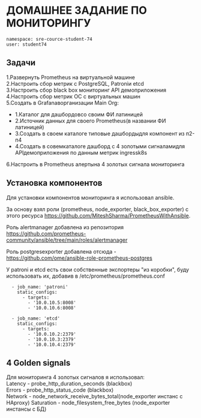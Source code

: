 # ДОМАШНЕЕ ЗАДАНИЕ ПО МОНИТОРИНГУ

```
namespace: sre-cource-student-74
user: student74
```
## Задачи

1.Развернуть Prometheus на виртуальной машине  
2.Настроить сбор метрик с PostgreSQL, Patroniи etcd  
3.Настроить сбор black box мониторинг API демоприложения  
4.Настроить сбор метрик ОС с виртуальных машин  
5.Создать в Grafanaворганизации Main Org:  

- 1.Каталог для дашбордовсо своим ФИ латиницей  
- 2.Источник данных для своего Prometheus(в названии ФИ латиницей)  
- 3.Создать в своем каталоге типовые дашбордыдля компонент из п2-п4  
- 4.Создать в совемкаталоге дашборд с 4 золотыми сигналамидля APIдемоприложения по данным метрик ingressk8s  

6.Настроить в Prometheus алертына 4 золотых сигнала мониторинга  


## Установка компонентов

Для установки компонентов мониторинга я использовал ansible.

За основу взял роли (prometheus, node_exporter, black_box_exporter) с этого ресурса https://github.com/MiteshSharma/PrometheusWithAnsible. 

Роль alertmanager добавлена из репозитория https://github.com/prometheus-community/ansible/tree/main/roles/alertmanager  

Роль postgresexporter добавлена отсюда - https://github.com/ome/ansible-role-prometheus-postgres

У patroni и etcd есть свои собственные экспортеры "из коробки", буду использовать их, добавив в /etc/prometheus/prometheus.conf 

```
  - job_name: 'patroni'
    static_configs:
      - targets:
        - '10.0.10.5:8008'
        - '10.0.10.6:8008'
		
  - job_name: 'etcd'
    static_configs:
      - targets:
        - '10.0.10.2:2379'
        - '10.0.10.3:2379'
        - '10.0.10.4:2379'
```


## 4 Golden signals

Для мониторинга 4 золотых сигналов я использовал:  
Latency - probe_http_duration_seconds (blackbox)  
Errors - probe_http_status_code (blackbox)  
Network - node_network_receive_bytes_total(node_exporter инстанс с HAproxy)
Saturation - node_filesystem_free_bytes (node_exporter инстансы с БД)


